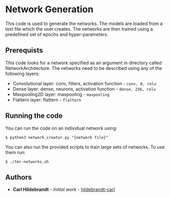 # Network Generation

This code is used to generate the networks. The models are loaded from a text file which the user creates. The networks are then trained using a predefined set of epochs and hyper-parameters.

## Prerequists

This code looks for a network specified as an argument in directory called NetworkArchitecture. The networks need to be described using any of the following layers:

* Convolutional layer: conv, filters, activation function - `conv, 8, relu`
* Dense layer: dense, neurons, activation function - `dense, 256, relu`
* Maxpooling2D layer: maxpooling - `maxpooling`
* Flattern layer: flattern - `flattern`

## Running the code

You can run the code on an individual network using:

```
$ python3 network_creator.py "{network file}"
```

You can also run the provided scripts to train large sets of networks. To use them run:

```
$ ./tmr-networks.sh
```

## Authors

* **Carl Hildebrandt** - *Initial work* - [hildebrandt-carl](https://github.com/hildebrandt-carl)